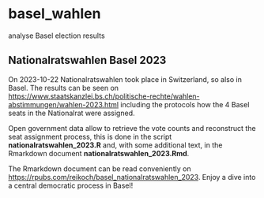 # basel_wahlen
analyse Basel election results

## Nationalratswahlen Basel 2023
On 2023-10-22 Nationalratswahlen took place in Switzerland, so also in Basel.
The results can be seen on https://www.staatskanzlei.bs.ch/politische-rechte/wahlen-abstimmungen/wahlen-2023.html
including the protocols how the 4 Basel seats in the Nationalrat were assigned.

Open government data allow to retrieve the vote counts and reconstruct the seat assignment process,
this is done in the script **nationalratswahlen_2023.R** and, with some additional text, in the 
Rmarkdown document **nationalratswahlen_2023.Rmd**.

The Rmarkdown document can be read conveniently on https://rpubs.com/reikoch/basel_nationalratswahlen_2023.
Enjoy a dive into a central democratic process in Basel!
